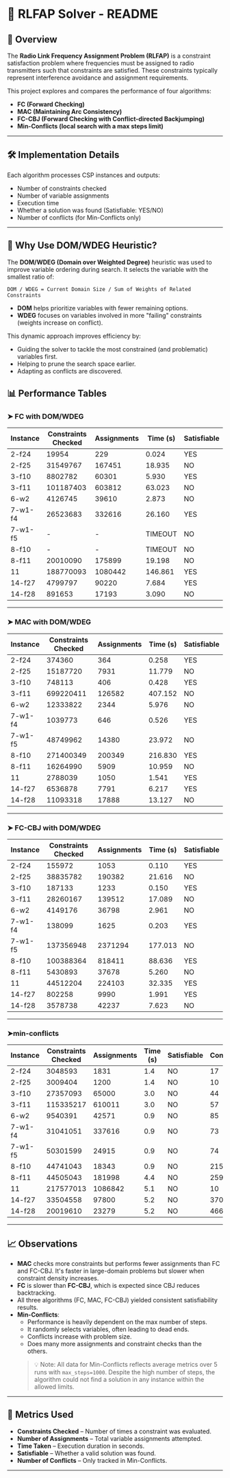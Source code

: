 # 📡 RLFAP Solver - README

## 🧩 Overview
The **Radio Link Frequency Assignment Problem (RLFAP)** is a constraint satisfaction problem where frequencies must be assigned to radio transmitters such that constraints are satisfied. These constraints typically represent interference avoidance and assignment requirements.

This project explores and compares the performance of four algorithms:
- **FC (Forward Checking)**
- **MAC (Maintaining Arc Consistency)**
- **FC-CBJ (Forward Checking with Conflict-directed Backjumping)**
- **Min-Conflicts (local search with a max steps limit)**

---

## 🛠️ Implementation Details

Each algorithm processes CSP instances and outputs:
- Number of constraints checked
- Number of variable assignments
- Execution time
- Whether a solution was found (Satisfiable: YES/NO)
- Number of conflicts (for Min-Conflicts only)
---
## 🤖 Why Use DOM/WDEG Heuristic?

The **DOM/WDEG (Domain over Weighted Degree)** heuristic was used to improve variable ordering during search. It selects the variable with the smallest ratio of:

```
DOM / WDEG = Current Domain Size / Sum of Weights of Related Constraints
```

- **DOM** helps prioritize variables with fewer remaining options.
- **WDEG** focuses on variables involved in more "failing" constraints (weights increase on conflict).

This dynamic approach improves efficiency by:
- Guiding the solver to tackle the most constrained (and problematic) variables first.
- Helping to prune the search space earlier.
- Adapting as conflicts are discovered.

## 📊 Performance Tables

### ➤ FC with DOM/WDEG

| Instance     | Constraints Checked | Assignments | Time (s) | Satisfiable |
|--------------|----------------------|-------------|----------|-------------|
| 2-f24        | 19954               | 229         | 0.024    | YES         |
| 2-f25        | 31549767            | 167451      | 18.935   | NO          |
| 3-f10        | 8802782             | 60301       | 5.930    | YES         |
| 3-f11        | 101187403           | 603812      | 63.023   | NO          |
| 6-w2         | 4126745             | 39610       | 2.873    | NO          |
| 7-w1-f4      | 26523683            | 332616      | 26.160   | YES         |
| 7-w1-f5      | -                   | -           | TIMEOUT  | NO          |
| 8-f10        | -                   | -           | TIMEOUT  | NO          |
| 8-f11        | 20010090            | 175899      | 19.198   | NO          |
| 11           | 188770093           | 1080442     | 146.861  | YES         |
| 14-f27       | 4799797             | 90220       | 7.684    | YES         |
| 14-f28       | 891653              | 17193       | 3.090    | NO          |

---

### ➤ MAC with DOM/WDEG

| Instance     | Constraints Checked | Assignments | Time (s) | Satisfiable |
|--------------|----------------------|-------------|----------|-------------|
| 2-f24        | 374360              | 364         | 0.258    | YES         |
| 2-f25        | 15187720            | 7931        | 11.779   | NO          |
| 3-f10        | 748113              | 406         | 0.428    | YES         |
| 3-f11        | 699220411           | 126582      | 407.152  | NO          |
| 6-w2         | 12333822            | 2344        | 5.976    | NO          |
| 7-w1-f4      | 1039773             | 646         | 0.526    | YES         |
| 7-w1-f5      | 48749962            | 14380       | 23.972   | NO          |
| 8-f10        | 271400349           | 200349      | 216.830  | YES         |
| 8-f11        | 16264990            | 5909        | 10.959   | NO          |
| 11           | 2788039             | 1050        | 1.541    | YES         |
| 14-f27       | 6536878             | 7791        | 6.217    | YES         |
| 14-f28       | 11093318            | 17888       | 13.127   | NO          |

---

### ➤ FC-CBJ with DOM/WDEG

| Instance     | Constraints Checked | Assignments | Time (s) | Satisfiable |
|--------------|----------------------|-------------|----------|-------------|
| 2-f24        | 155972              | 1053        | 0.110    | YES         |
| 2-f25        | 38835782            | 190382      | 21.616   | NO          |
| 3-f10        | 187133              | 1233        | 0.150    | YES         |
| 3-f11        | 28260167            | 139512      | 17.089   | NO          |
| 6-w2         | 4149176             | 36798       | 2.961    | NO          |
| 7-w1-f4      | 138099              | 1625        | 0.203    | YES         |
| 7-w1-f5      | 137356948           | 2371294     | 177.013  | NO          |
| 8-f10        | 100388364           | 818411      | 88.636   | YES         |
| 8-f11        | 5430893             | 37678       | 5.260    | NO          |
| 11           | 44512204            | 224103      | 32.335   | YES         |
| 14-f27       | 802258              | 9990        | 1.991    | YES         |
| 14-f28       | 3578738             | 42237       | 7.623    | NO          |

---

### ➤min-conflicts

| Instance     | Constraints Checked | Assignments | Time (s) | Satisfiable | Conflicts |
|--------------|----------------------|-------------|----------|-------------|-----------|
| 2-f24        | 3048593             | 1831        | 1.4      | NO          | 17        |
| 2-f25        | 3009404             | 1200        | 1.4      | NO          | 10        |
| 3-f10        | 27357093            | 65000       | 3.0      | NO          | 44        |
| 3-f11        | 115335217           | 610011      | 3.0      | NO          | 57        |
| 6-w2         | 9540391             | 42571       | 0.9      | NO          | 85        |
| 7-w1-f4      | 31041051            | 337616      | 0.9      | NO          | 73        |
| 7-w1-f5      | 50301599            | 24915       | 0.9      | NO          | 74        |
| 8-f10        | 44741043            | 18343       | 0.9      | NO          | 215       |
| 8-f11        | 44505043            | 181998      | 4.4      | NO          | 259       |
| 11           | 217577013           | 1086842     | 5.1      | NO          | 10        |
| 14-f27       | 33504558            | 97800       | 5.2      | NO          | 370       |
| 14-f28       | 20019610            | 23279       | 5.2      | NO          | 466       |

---

## 📈 Observations

- **MAC** checks more constraints but performs fewer assignments than FC and FC-CBJ. It's faster in large-domain problems but slower when constraint density increases.
- **FC** is slower than **FC-CBJ**, which is expected since CBJ reduces backtracking.
- All three algorithms (FC, MAC, FC-CBJ) yielded consistent satisfiability results.
- **Min-Conflicts**:
  - Performance is heavily dependent on the max number of steps.
  - It randomly selects variables, often leading to dead ends.
  - Conflicts increase with problem size.
  - Does many more assignments and constraint checks than the others.
  > 💡 Note: All data for Min-Conflicts reflects average metrics over 5 runs with `max_steps=1000`. Despite the high number of steps, the algorithm could not find a solution in any instance within the allowed limits.


---

## 🧪 Metrics Used

- **Constraints Checked** – Number of times a constraint was evaluated.
- **Number of Assignments** – Total variable assignments attempted.
- **Time Taken** – Execution duration in seconds.
- **Satisfiable** – Whether a valid solution was found.
- **Number of Conflicts** – Only tracked in Min-Conflicts.

---

